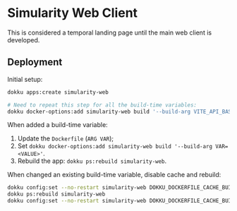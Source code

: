 # Simularity Web Client

This is considered a temporal landing page until the main web client is developed.

## Deployment

Initial setup:

```sh
dokku apps:create simularity-web

# Need to repeat this step for all the build-time variables:
dokku docker-options:add simularity-web build '--build-arg VITE_API_BASE_URL=https://api.simularity.ai'
```

When added a build-time variable:

1. Update the `Dockerfile` (`ARG VAR`);
2. Set `dokku docker-options:add simularity-web build '--build-arg VAR=<VALUE>'`.
3. Rebuild the app: `dokku ps:rebuild simularity-web`.

When changed an existing build-time variable, disable cache and rebuild:

```sh
dokku config:set --no-restart simularity-web DOKKU_DOCKERFILE_CACHE_BUILD=false
dokku ps:rebuild simularity-web
dokku config:set --no-restart simularity-web DOKKU_DOCKERFILE_CACHE_BUILD=true
```
